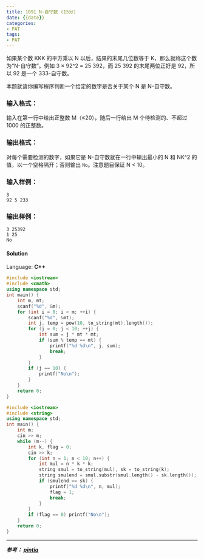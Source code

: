 ```yaml
---
title: 1091 N-自守数 (15分)
date: {{date}}
categories:
- PAT
tags:
- PAT
---
```

如果某个数 KKK 的平方乘以 N 以后，结果的末尾几位数等于 K，那么就称这个数为“N-自守数”。例如 3 × 92^2 = 25 392，而 25 392 的末尾两位正好是 92，所以 92 是一个
333-自守数。

本题就请你编写程序判断一个给定的数字是否关于某个 N 是 N-自守数。

### 输入格式：

输入在第一行中给出正整数 M（≤20），随后一行给出 M 个待检测的、不超过 1000 的正整数。

### 输出格式：

对每个需要检测的数字，如果它是 N-自守数就在一行中输出最小的 N 和 NK^2 的值，以一个空格隔开；否则输出
`No`。注意题目保证 N < 10。

### 输入样例：

    
    
    3
    92 5 233
    

### 输出样例：

    
    
    3 25392
    1 25
    No
    

#### Solution

Language: **C++**
```C++
#include <iostream>
#include <cmath>
using namespace std;
int main() {
    int m, mt;
    scanf("%d", &m);
    for (int i = 0; i < m; ++i) {
        scanf("%d", &mt);
        int j, temp = pow(10, to_string(mt).length());
        for (j = 0; j < 10; ++j) {
            int sum = j * mt * mt;
            if (sum % temp == mt) {
                printf("%d %d\n", j, sum);
                break;
            }
        }
        if (j == 10) {
            printf("No\n");
        }
    }
	return 0;
}
```

```c++
#include <iostream>
#include <string>
using namespace std;
int main() {
    int m;
    cin >> m;
    while (m--) {
        int k, flag = 0;
        cin >> k;
        for (int n = 1; n < 10; n++) {
            int mul = n * k * k;
            string smul = to_string(mul), sk = to_string(k);
            string smulend = smul.substr(smul.length() - sk.length());
            if (smulend == sk) {
                printf("%d %d\n", n, mul);
                flag = 1;
                break;
            }
        }
        if (flag == 0) printf("No\n");
    }
    return 0;
}
```
---
***参考：
[pintia](https://pintia.cn/problem-sets/994805260223102976/problems/1071785664454127616)***
